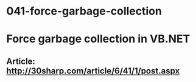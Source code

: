 # 041-force-garbage-collection

# Force garbage collection in VB.NET

## Article: [http://30sharp.com/article/6/41/1/post.aspx ](http://30sharp.com/article/6/41/1/post.aspx)
